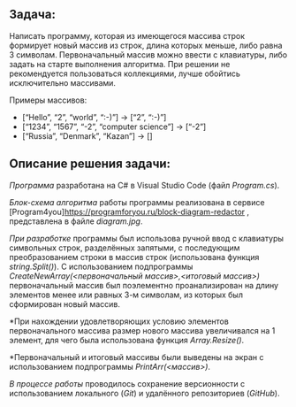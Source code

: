 ## Задача:
Написать программу, которая из имеющегося массива строк  формирует новый массив из строк, длина которых меньше, либо равна 3 символам. 
Первоначальный массив можно ввести с клавиатуры, либо задать на старте выполнения алгоритма. 
При решении не рекомендуется пользоваться коллекциями, лучше обойтись исключительно массивами.

Примеры массивов:
* [“Hello”, “2”, “world”, “:-)”] → [“2”, “:-)”]
* [“1234”, “1567”, “-2”, “computer science”] → [“-2”]
* [“Russia”, “Denmark”, “Kazan”] → []

## Описание решения задачи:
*Программа* разработана на C# в Visual Studio Code (файл _Program.cs_). 

*Блок-схема алгоритма* работы программы реализована в сервисе [Program4you]https://programforyou.ru/block-diagram-redactor , представлена в файле _diagram.jpg_. 

*При разработке* программы был использова ручной ввод с клавиатуры символьных строк, разделённых запятыми, с последующим преобразованием строки в массив строк (использована функция _string.Split()_). С использованием подпрограммы _CreateNewArray(<первоначальный массив>,<итоговый массив>)_ первоначальный массив был поэлементно проанализирован на длину элементов менее или равных 3-м символам, из которых был сформирован новый массив. 

*При нахождении удовлетворяющих условию элементов первоначального массива размер нового массива увеличивался на 1 элемент, для чего была использована функция _Array.Resize()_. 

*Первоначальный и итоговый массивы были выведены на экран с использованием подпрограммы _PrintArr(<массив>)_.

*В процессе работы* проводилось сохранение версионности с использованием локального (_Git_) и удалённого репозиториев (_GitHub_).
